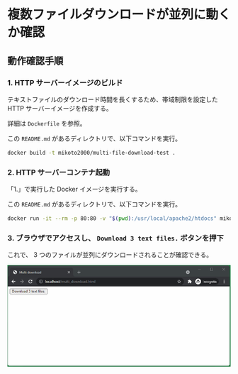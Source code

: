 # 複数ファイルダウンロードが並列に動くか確認

## 動作確認手順

### 1. HTTP サーバーイメージのビルド

テキストファイルのダウンロード時間を長くするため、帯域制限を設定した HTTP サーバーイメージを作成する。

詳細は `Dockerfile` を参照。

この `README.md` があるディレクトリで、以下コマンドを実行。

```sh
docker build -t mikoto2000/multi-file-download-test .
```

### 2. HTTP サーバーコンテナ起動

「1.」で実行した Docker イメージを実行する。

この `README.md` があるディレクトリで、以下コマンドを実行。

```sh
docker run -it --rm -p 80:80 -v "$(pwd):/usr/local/apache2/htdocs" mikoto2000/multi-file-download-test
```

### 3. ブラウザでアクセスし、 `Download 3 text files.` ボタンを押下

これで、 3 つのファイルが並列にダウンロードされることが確認できる。

![](./20210817_multi-file-download.gif)

